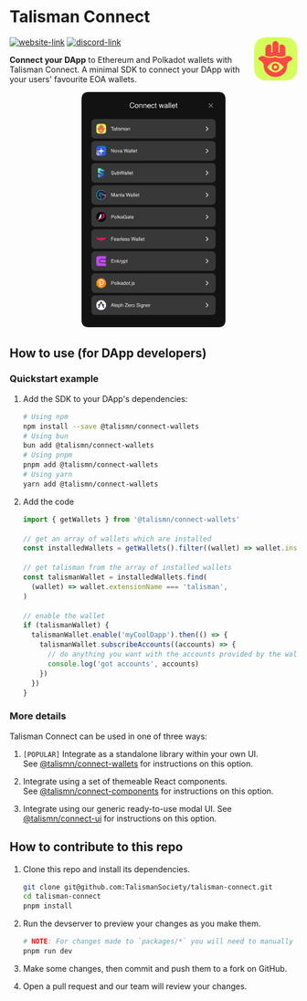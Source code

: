 # Talisman Connect

<img src="talisman.svg" alt="Talisman" width="15%" align="right" />

[![website-link](https://img.shields.io/website?label=docs&style=flat-square&up_message=online&url=https%3A%2F%2Ftalismansociety.github.io%2Ftalisman-connect)](https://talismansociety.github.io/talisman-connect)
[![discord-link](https://img.shields.io/discord/858891448271634473?logo=discord&logoColor=white&style=flat-square)](https://discord.gg/talisman)

**Connect your DApp** to Ethereum and Polkadot wallets with Talisman Connect. A minimal SDK to connect your DApp with your users' favourite EOA wallets.

<div align="center">
<img src="preview.png" alt="Talisman Connect Preview" width="50%" />
</div>

## How to use (for DApp developers)

### Quickstart example

1. Add the SDK to your DApp's dependencies:

   ```bash
   # Using npm
   npm install --save @talismn/connect-wallets
   # Using bun
   bun add @talismn/connect-wallets
   # Using pnpm
   pnpm add @talismn/connect-wallets
   # Using yarn
   yarn add @talismn/connect-wallets
   ```

1. Add the code

   ```ts
   import { getWallets } from '@talismn/connect-wallets'

   // get an array of wallets which are installed
   const installedWallets = getWallets().filter((wallet) => wallet.installed)

   // get talisman from the array of installed wallets
   const talismanWallet = installedWallets.find(
     (wallet) => wallet.extensionName === 'talisman',
   )

   // enable the wallet
   if (talismanWallet) {
     talismanWallet.enable('myCoolDapp').then(() => {
       talismanWallet.subscribeAccounts((accounts) => {
         // do anything you want with the accounts provided by the wallet
         console.log('got accounts', accounts)
       })
     })
   }
   ```

### More details

Talisman Connect can be used in one of three ways:

1. `[POPULAR]` Integrate as a standalone library within your own UI.  
   See [@talismn/connect-wallets](https://github.com/TalismanSociety/talisman-connect/tree/main/packages/connect-wallets) for instructions on this option.

1. Integrate using a set of themeable React components.  
   See [@talismn/connect-components](https://github.com/TalismanSociety/talisman-connect/tree/main/packages/connect-components) for instructions on this option.

1. Integrate using our generic ready-to-use modal UI.
   See [@talismn/connect-ui](https://github.com/TalismanSociety/talisman-connect/tree/main/packages/connect-ui) for instructions on this option.

## How to contribute to this repo

1. Clone this repo and install its dependencies.

   ```bash
   git clone git@github.com:TalismanSociety/talisman-connect.git
   cd talisman-connect
   pnpm install
   ```

1. Run the devserver to preview your changes as you make them.

   ```bash
   # NOTE: For changes made to `packages/*` you will need to manually quit and restart the devserver
   pnpm run dev
   ```

1. Make some changes, then commit and push them to a fork on GitHub.
1. Open a pull request and our team will review your changes.
